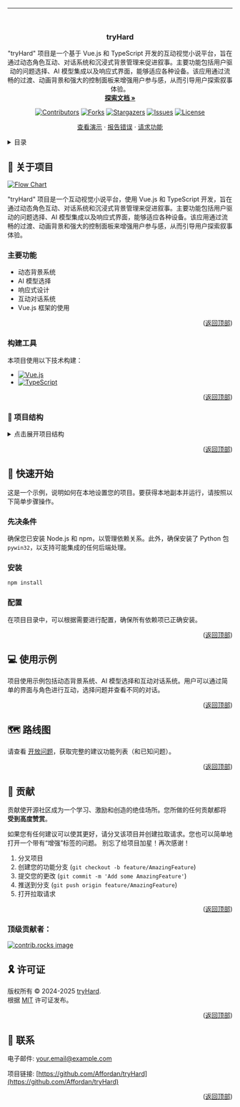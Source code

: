 <a id="readme-top"></a>

<!-- LANGUAGE SWITCH -->
---



<!-- PROJECT LOGO -->
<br />
<div align="center">
  <a href="https://github.com/Affordan/tryHard">
  </a>

<h3 align="center">tryHard</h3>

  <p align="center">
    "tryHard" 项目是一个基于 Vue.js 和 TypeScript 开发的互动视觉小说平台，旨在通过动态角色互动、对话系统和沉浸式背景管理来促进叙事。主要功能包括用户驱动的问题选择、AI 模型集成以及响应式界面，能够适应各种设备。该应用通过流畅的过渡、动画背景和强大的控制面板来增强用户参与感，从而引导用户探索叙事体验。
    <br />
    <a href="https://github.com/Affordan/tryHard"><strong>探索文档 »</strong></a>
    <br />
  </p>

  <!-- PROJECT SHIELDS -->
[![Contributors][contributors-shield]][contributors-url]
[![Forks][forks-shield]][forks-url]
[![Stargazers][stars-shield]][stars-url]
[![Issues][issues-shield]][issues-url]
[![License][license-shield]][license-url]

  <p align="center">
    <a href="https://github.com/Affordan/tryHard">查看演示</a>
    &middot;
    <a href="https://github.com/Affordan/tryHard/issues/new?labels=bug&template=bug-report---.md">报告错误</a>
    &middot;
    <a href="https://github.com/Affordan/tryHard/issues/new?labels=enhancement&template=feature-request---.md">请求功能</a>
  </p>
</div>



<!-- TABLE OF CONTENTS -->
<details>
  <summary>目录</summary>
  <ol>
    <li>
      <a href="#关于项目">关于项目</a>
      <ul>
        <li><a href="#构建工具">构建工具</a></li>
      </ul>
    </li>
    <li>
      <a href="#快速开始">快速开始</a>
      <ul>
        <li><a href="#先决条件">先决条件</a></li>
        <li><a href="#安装">安装</a></li>
      </ul>
    </li>
    <li><a href="#使用示例">使用示例</a></li>
    <li><a href="#路线图">路线图</a></li>
    <li><a href="#贡献">贡献</a></li>
    <li><a href="#许可证">许可证</a></li>
    <li><a href="#联系">联系</a></li>
    <li><a href="#致谢">致谢</a></li>
  </ol>
</details>



<!-- ABOUT THE PROJECT -->
## 📖 关于项目

[![Flow Chart](images/flow.png)](https://example.com)

"tryHard" 项目是一个互动视觉小说平台，使用 Vue.js 和 TypeScript 开发，旨在通过动态角色互动、对话系统和沉浸式背景管理来促进叙事。主要功能包括用户驱动的问题选择、AI 模型集成以及响应式界面，能够适应各种设备。该应用通过流畅的过渡、动画背景和强大的控制面板来增强用户参与感，从而引导用户探索叙事体验。

### 主要功能

- 动态背景系统
- AI 模型选择
- 响应式设计
- 互动对话系统
- Vue.js 框架的使用

<p align="right">(<a href="#readme-top">返回顶部</a>)</p>



### 构建工具

本项目使用以下技术构建：
* [![Vue.js][Vue.js]][Vue-url]
* [![TypeScript][TypeScript]][TypeScript-url]

<p align="right">(<a href="#readme-top">返回顶部</a>)</p>



### 📁 项目结构

<details>
<summary>点击展开项目结构</summary>

```
tryHard/
├── .eslintrc.js
├── .gitignore
├── index.html
├── package-lock.json
├── package.json
├── process_scripts.py
├── tsconfig.json
├── tsconfig.node.json
├── vite.config.ts
├── input_docs/
    ├── 朱丰翰.doc
    ├── 朱丰震.doc
    ├── 朱大强.doc
    ├── 朱玲玲.doc
    ├── 许苗苗.doc
├── node_modules/
    ├── lucide-vue-next/
        ├── LICENSE
        ├── package.json
        ├── dist/
            ├── lucide-vue-next.d.ts
            ├── lucide-vue-next.prefixed.d.ts
            ├── lucide-vue-next.suffixed.d.ts
            ├── esm/
                ├── lucide-vue-next.js
                ├── lucide-vue-next.js.map
                ├── icons/
                    ├── fuel.js
                    ├── fuel.js.map
                    ├── ...
    ├── magic-string/
        ├── LICENSE
        ├── package.json
        ├── dist/
            ├── magic-string.cjs.d.ts
            ├── magic-string.cjs.js
            ├── ...
    ├── ...
├── public/
    ├── 1.jpg
    ├── 2.jpg
    ├── ...
├── src/
    ├── App.vue
    ├── main.ts
    ├── style.css
    ├── vite-env.d.ts
    ├── components/
        ├── AISelector.vue
        ├── BackgroundSystem.vue
        ├── ...
    ├── composables/
        ├── useAISelection.ts
        ├── useDialogueSystem.ts
        ├── ...
    ├── router/
        ├── index.ts
```

</details>

<p align="right">(<a href="#readme-top">返回顶部</a>)</p>



<!-- GETTING STARTED -->
## 🚀 快速开始

这是一个示例，说明如何在本地设置您的项目。要获得本地副本并运行，请按照以下简单步骤操作。

### 先决条件

确保您已安装 Node.js 和 npm，以管理依赖关系。此外，确保安装了 Python 包 `pywin32`，以支持可能集成的任何后端处理。

### 安装

```bash
npm install
```

### 配置

在项目目录中，可以根据需要进行配置，确保所有依赖项已正确安装。

<p align="right">(<a href="#readme-top">返回顶部</a>)</p>



<!-- USAGE EXAMPLES -->
## 💻 使用示例

项目使用示例包括动态背景系统、AI 模型选择和互动对话系统。用户可以通过简单的界面与角色进行互动，选择问题并查看不同的对话。

<p align="right">(<a href="#readme-top">返回顶部</a>)</p>



<!-- ROADMAP -->
## 🗺️ 路线图

请查看 [开放问题](https://github.com/Affordan/tryHard/issues)，获取完整的建议功能列表（和已知问题）。

<p align="right">(<a href="#readme-top">返回顶部</a>)</p>



<!-- CONTRIBUTING -->
## 🤝 贡献

贡献使开源社区成为一个学习、激励和创造的绝佳场所。您所做的任何贡献都将 **受到高度赞赏**。

如果您有任何建议可以使其更好，请分叉该项目并创建拉取请求。您也可以简单地打开一个带有“增强”标签的问题。
别忘了给项目加星！再次感谢！

1. 分叉项目
2. 创建您的功能分支 (`git checkout -b feature/AmazingFeature`)
3. 提交您的更改 (`git commit -m 'Add some AmazingFeature'`)
4. 推送到分支 (`git push origin feature/AmazingFeature`)
5. 打开拉取请求

<p align="right">(<a href="#readme-top">返回顶部</a>)</p>

### 顶级贡献者：

<a href="https://github.com/Affordan/tryHard/graphs/contributors">
  <img src="https://contrib.rocks/image?repo=Affordan/tryHard" alt="contrib.rocks image" />
</a>



<!-- LICENSE -->
## 🎗 许可证

版权所有 © 2024-2025 [tryHard][tryHard]. <br />
根据 [MIT](https://github.com/Affordan/tryHard/blob/master/LICENSE.txt) 许可证发布。

<p align="right">(<a href="#readme-top">返回顶部</a>)</p>



<!-- CONTACT -->
## 📧 联系

电子邮件: your.email@example.com

项目链接: [https://github.com/Affordan/tryHard](https://github.com/Affordan/tryHard)

<p align="right">(<a href="#readme-top">返回顶部</a>)</p>







<!-- REFERENCE LINKS -->
[tryHard]: https://github.com/Affordan/tryHard

<!-- MARKDOWN LINKS & IMAGES -->
[contributors-shield]: https://img.shields.io/github/contributors/Affordan/tryHard.svg?style=flat-round
[contributors-url]: https://github.com/Affordan/tryHard/graphs/contributors
[forks-shield]: https://img.shields.io/github/forks/Affordan/tryHard.svg?style=flat-round
[forks-url]: https://github.com/Affordan/tryHard/network/members
[stars-shield]: https://img.shields.io/github/stars/Affordan/tryHard.svg?style=flat-round
[stars-url]: https://github.com/Affordan/tryHard/stargazers
[issues-shield]: https://img.shields.io/github/issues/Affordan/tryHard.svg?style=flat-round
[issues-url]: https://github.com/Affordan/tryHard/issues
[release-shield]: https://img.shields.io/github/v/release/Affordan/tryHard?style=flat-round
[release-url]: https://github.com/Affordan/tryHard/releases
[release-date-shield]: https://img.shields.io/github/release-date/Affordan/tryHard?color=9cf&style=flat-round
[license-shield]: https://img.shields.io/github/license/Affordan/tryHard.svg?style=flat-round
[license-url]: https://github.com/Affordan/tryHard/blob/master/LICENSE.txt

<!-- Tech Stack -->
[Python]: https://img.shields.io/badge/Python-3776AB?style=flat-round&logo=python&logoColor=white
[Python-url]: https://www.python.org/
[JavaScript]: https://img.shields.io/badge/JavaScript-F7DF1E?style=flat-round&logo=javascript&logoColor=black
[JavaScript-url]: https://developer.mozilla.org/en-US/docs/Web/JavaScript
[TypeScript]: https://img.shields.io/badge/TypeScript-007ACC?style=flat-round&logo=typescript&logoColor=white
[TypeScript-url]: https://www.typescriptlang.org/
[Java]: https://img.shields.io/badge/Java-ED8B00?style=flat-round&logo=openjdk&logoColor=white
[Java-url]: https://www.oracle.com/java/
[Go]: https://img.shields.io/badge/Go-00ADD8?style=flat-round&logo=go&logoColor=white
[Go-url]: https://golang.org/
[Rust]: https://img.shields.io/badge/Rust-000000?style=flat-round&logo=rust&logoColor=white
[Rust-url]: https://www.rust-lang.org/
[C]: https://img.shields.io/badge/C-00599C?style=flat-round&logo=c&logoColor=white
[C-url]: https://en.wikipedia.org/wiki/C_(programming_language)
[CPP]: https://img.shields.io/badge/C++-00599C?style=flat-round&logo=cplusplus&logoColor=white
[CPP-url]: https://en.wikipedia.org/wiki/C%2B%2B
[CSharp]: https://img.shields.io/badge/C%23-239120?style=flat-round&logo=csharp&logoColor=white
[CSharp-url]: https://docs.microsoft.com/en-us/dotnet/csharp/
[MATLAB]: https://img.shields.io/badge/MATLAB-0076A8?style=flat-round&logo=mathworks&logoColor=white
[MATLAB-url]: https://www.mathworks.com/products/matlab.html

<!-- 前端框架 -->
[React.js]: https://img.shields.io/badge/React-20232A?style=flat-round&logo=react&logoColor=61DAFB
[React-url]: https://reactjs.org/
[Vue.js]: https://img.shields.io/badge/Vue.js-35495E?style=flat-round&logo=vuedotjs&logoColor=4FC08D
[Vue-url]: https://vuejs.org/
[Angular.io]: https://img.shields.io/badge/Angular-DD0031?style=flat-round&logo=angular&logoColor=white
[Angular-url]: https://angular.io/
[Next.js]: https://img.shields.io/badge/next.js-000000?style=flat-round&logo=nextdotjs&logoColor=white
[Next-url]: https://nextjs.org/

<!-- 后端框架 -->
[Flask]: https://img.shields.io/badge/Flask-000000?style=flat-round&logo=flask&logoColor=white
[Flask-url]: https://flask.palletsprojects.com/
[Django]: https://img.shields.io/badge/Django-092E20?style=flat-round&logo=django&logoColor=white
[Django-url]: https://www.djangoproject.com/
[FastAPI]: https://img.shields.io/badge/FastAPI-005571?style=flat-round&logo=fastapi&logoColor=white
[FastAPI-url]: https://fastapi.tiangolo.com/
[Express.js]: https://img.shields.io/badge/Express.js-404D59?style=flat-round&logo=express&logoColor=white
[Express-url]: https://expressjs.com/
[Spring]: https://img.shields.io/badge/Spring-6DB33F?style=flat-round&logo=spring&logoColor=white
[Spring-url]: https://spring.io/
[Node.js]: https://img.shields.io/badge/Node.js-43853D?style=flat-round&logo=node.js&logoColor=white
[Node-url]: https://nodejs.org/

<!-- AI/ML 相关 -->
[OpenAI]: https://img.shields.io/badge/OpenAI-000000?style=flat-round&logo=openai&logoColor=white
[OpenAI-url]: https://openai.com/
[Rich]: https://img.shields.io/badge/Rich-000000?style=flat-round&logo=rich&logoColor=white
[Rich-url]: https://rich.readthedocs.io/

<!-- 数据库 -->
[PostgreSQL]: https://img.shields.io/badge/PostgreSQL-316192?style=flat-round&logo=postgresql&logoColor=white
[PostgreSQL-url]: https://www.postgresql.org/
[MySQL]: https://img.shields.io/badge/MySQL-00000F?style=flat-round&logo=mysql&logoColor=white
[MySQL-url]: https://www.mysql.com/
[MongoDB]: https://img.shields.io/badge/MongoDB-4EA94B?style=flat-round&logo=mongodb&logoColor=white
[MongoDB-url]: https://www.mongodb.com/
[Redis]: https://img.shields.io/badge/Redis-DC382D?style=flat-round&logo=redis&logoColor=white
[Redis-url]: https://redis.io/
[SQLite]: https://img.shields.io/badge/SQLite-07405E?style=flat-round&logo=sqlite&logoColor=white
[SQLite-url]: https://www.sqlite.org/